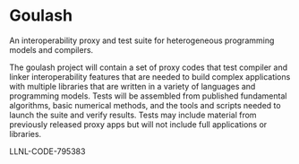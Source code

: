 # Goulash

An interoperability proxy and test suite for heterogeneous
programming models and compilers.

The goulash project will contain a set of proxy codes that test
compiler and linker interoperability features that are needed to
build complex applications with multiple libraries that are written
in a variety of languages and programming models.  Tests will be
assembled from published fundamental algorithms, basic numerical
methods, and the tools and scripts needed to launch the suite and
verify results.  Tests may include material from previously released
proxy apps but will not include full applications or libraries.

LLNL-CODE-795383